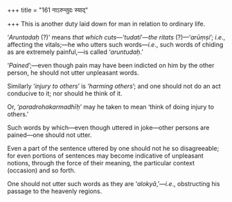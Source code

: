 +++
title = "161 नाऽरुन्तुदः स्याद्"

+++
This is another duty laid down for man in relation to ordinary life.

‘*Aruntadaḥ* (?)’ means *that* *which* *cuts—‘tudati*’—*the ritats*
(?)—‘*arūṃṣi*’; *i.e*., affecting the vitals;—he who utters such
words—*i.e*., such words of chiding as are extremely painful,—is called
‘*aruntudaḥ*.’

‘*Pained*’;—even though pain may have been indicted on him by the other
person, he should not utter unpleasant words.

Similarly ‘*injury to others*’ is ‘*harming others*’; and one should not
do an act conducive to it; nor should he think of it.

Or, ‘*paradrohakarmadhīḥ*’ may he taken to mean ‘think of doing injury
to others.’

Such words by which—even though uttered in joke—other persons are
pained—one should not utter.

Even a part of the sentence uttered by one should not he so
disagreeable; for even portions of sentences may become indicative of
unpleasant notions, through the force of their meaning, the particular
context (occasion) and so forth.

One should not utter such words as they are ‘*alokyā*,’—*i.e*.,
obstructing his passage to the heavenly regions.



